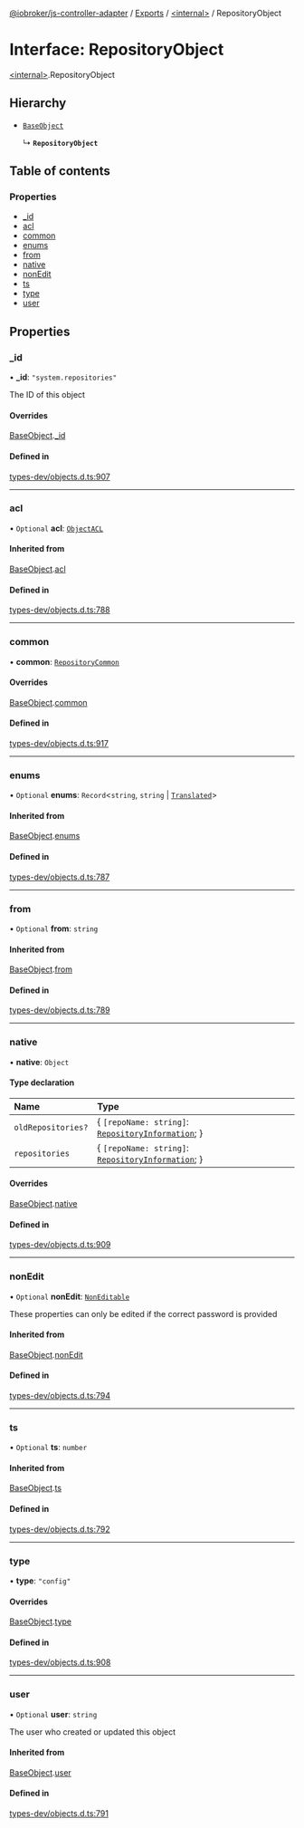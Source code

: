 [@iobroker/js-controller-adapter](../README.md) / [Exports](../modules.md) / [\<internal\>](../modules/internal_.md) / RepositoryObject

# Interface: RepositoryObject

[\<internal\>](../modules/internal_.md).RepositoryObject

## Hierarchy

- [`BaseObject`](internal_.BaseObject.md)

  ↳ **`RepositoryObject`**

## Table of contents

### Properties

- [\_id](internal_.RepositoryObject.md#_id)
- [acl](internal_.RepositoryObject.md#acl)
- [common](internal_.RepositoryObject.md#common)
- [enums](internal_.RepositoryObject.md#enums)
- [from](internal_.RepositoryObject.md#from)
- [native](internal_.RepositoryObject.md#native)
- [nonEdit](internal_.RepositoryObject.md#nonedit)
- [ts](internal_.RepositoryObject.md#ts)
- [type](internal_.RepositoryObject.md#type)
- [user](internal_.RepositoryObject.md#user)

## Properties

### \_id

• **\_id**: ``"system.repositories"``

The ID of this object

#### Overrides

[BaseObject](internal_.BaseObject.md).[_id](internal_.BaseObject.md#_id)

#### Defined in

[types-dev/objects.d.ts:907](https://github.com/ioBroker/ioBroker.js-controller/blob/818c4029/packages/types-dev/objects.d.ts#L907)

___

### acl

• `Optional` **acl**: [`ObjectACL`](internal_.ObjectACL.md)

#### Inherited from

[BaseObject](internal_.BaseObject.md).[acl](internal_.BaseObject.md#acl)

#### Defined in

[types-dev/objects.d.ts:788](https://github.com/ioBroker/ioBroker.js-controller/blob/818c4029/packages/types-dev/objects.d.ts#L788)

___

### common

• **common**: [`RepositoryCommon`](internal_.RepositoryCommon.md)

#### Overrides

[BaseObject](internal_.BaseObject.md).[common](internal_.BaseObject.md#common)

#### Defined in

[types-dev/objects.d.ts:917](https://github.com/ioBroker/ioBroker.js-controller/blob/818c4029/packages/types-dev/objects.d.ts#L917)

___

### enums

• `Optional` **enums**: `Record`\<`string`, `string` \| [`Translated`](../modules/internal_.md#translated)\>

#### Inherited from

[BaseObject](internal_.BaseObject.md).[enums](internal_.BaseObject.md#enums)

#### Defined in

[types-dev/objects.d.ts:787](https://github.com/ioBroker/ioBroker.js-controller/blob/818c4029/packages/types-dev/objects.d.ts#L787)

___

### from

• `Optional` **from**: `string`

#### Inherited from

[BaseObject](internal_.BaseObject.md).[from](internal_.BaseObject.md#from)

#### Defined in

[types-dev/objects.d.ts:789](https://github.com/ioBroker/ioBroker.js-controller/blob/818c4029/packages/types-dev/objects.d.ts#L789)

___

### native

• **native**: `Object`

#### Type declaration

| Name | Type |
| :------ | :------ |
| `oldRepositories?` | \{ `[repoName: string]`: [`RepositoryInformation`](internal_.RepositoryInformation.md);  } |
| `repositories` | \{ `[repoName: string]`: [`RepositoryInformation`](internal_.RepositoryInformation.md);  } |

#### Overrides

[BaseObject](internal_.BaseObject.md).[native](internal_.BaseObject.md#native)

#### Defined in

[types-dev/objects.d.ts:909](https://github.com/ioBroker/ioBroker.js-controller/blob/818c4029/packages/types-dev/objects.d.ts#L909)

___

### nonEdit

• `Optional` **nonEdit**: [`NonEditable`](internal_.NonEditable.md)

These properties can only be edited if the correct password is provided

#### Inherited from

[BaseObject](internal_.BaseObject.md).[nonEdit](internal_.BaseObject.md#nonedit)

#### Defined in

[types-dev/objects.d.ts:794](https://github.com/ioBroker/ioBroker.js-controller/blob/818c4029/packages/types-dev/objects.d.ts#L794)

___

### ts

• `Optional` **ts**: `number`

#### Inherited from

[BaseObject](internal_.BaseObject.md).[ts](internal_.BaseObject.md#ts)

#### Defined in

[types-dev/objects.d.ts:792](https://github.com/ioBroker/ioBroker.js-controller/blob/818c4029/packages/types-dev/objects.d.ts#L792)

___

### type

• **type**: ``"config"``

#### Overrides

[BaseObject](internal_.BaseObject.md).[type](internal_.BaseObject.md#type)

#### Defined in

[types-dev/objects.d.ts:908](https://github.com/ioBroker/ioBroker.js-controller/blob/818c4029/packages/types-dev/objects.d.ts#L908)

___

### user

• `Optional` **user**: `string`

The user who created or updated this object

#### Inherited from

[BaseObject](internal_.BaseObject.md).[user](internal_.BaseObject.md#user)

#### Defined in

[types-dev/objects.d.ts:791](https://github.com/ioBroker/ioBroker.js-controller/blob/818c4029/packages/types-dev/objects.d.ts#L791)
